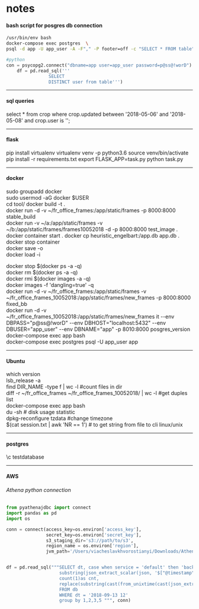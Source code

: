 # notes

#### bash script for posgres db connection
```bash
/usr/bin/env bash
docker-compose exec postgres  \
psql -d app -U app_user -A -F"," -P footer=off -c "SELECT * FROM table"
```
```python
#python
con = psycopg2.connect("dbname=app user=app_user password=p@ss@!worD")
    df = pd.read_sql('''
                SELECT 
                DISTINCT user from table''')
```
_________
#### sql queries
select * from crop where crop.updated between '2018-05-06' and '2018-05-08' and crop.user is '';
_____
#### flask
pip install virtualenv
virtualenv venv -p python3.6
source venv/bin/activate 
pip install -r requirements.txt
export FLASK_APP=task.py
python task.py
________
#### docker
sudo groupadd docker  
sudo usermod -aG docker $USER  
cd tool/ docker build -t <short docker image name> .  
docker run -d -v ~/fr_office_frames:/app/static/frames -p 8000:8000 stable_build  
docker run -v ~/a:/app/static/frames -v ~/b:/app/static/frames/frames10052018 -d -p 8000:8000  test_image . 
docker container start <existing container name> . 
docker cp heuristic_engelbart:/app.db app.db . 
docker stop container  
docker save -o <path for generated tar file> <image name>  
docker load -i <path to image tar file>  

docker stop $(docker ps -a -q) \
docker rm $(docker ps -a -q)  
docker rmi $(docker images -a -q)  
docker images -f 'dangling=true' -q  
docker run -d -v ~/fr_office_frames:/app/static/frames -v ~/fr_office_frames_10052018:/app/static/frames/new_frames -p 8000:8000 fixed_bb  
docker run -d -v ~/fr_office_frames_10052018:/app/static/frames/new_frames it --env DBPASS="p@ss@!worD" --env   DBHOST="localhost:5432" --env DBUSER="app_user" --env DBNAME="app" -p 8010:8000 posgres_version  
docker-compose  exec app bash   
docker-compose exec postgres  psql -U app_user app   
___
#### Ubuntu
which version  
lsb_release -a  
find DIR_NAME -type f | wc -l #count files in dir  
diff -r ~/fr_office_frames ~/fr_office_frames_10052018/ | wc -l #get duples list  
docker-compose  exec app bash  
du -sh # disk usage statistic  
dpkg-reconfigure tzdata  #change timezone  
$(cat session.txt | awk 'NR == 1') # to get string from file to cli linux/unix
___
#### postgres
 \c testdatabase
___
#### AWS
###### Athena python connection
```python
from pyathenajdbc import connect
import pandas as pd
import os

conn = connect(access_key=os.environ['access_key'],
               secret_key=os.environ['secret_key'],
               s3_staging_dir='s3://path/to/s3',  
               region_name = os.environ['region'],  
               jvm_path='/Users/viacheslavkhvorostianyi/Downloads/AthenaJDBC42_2.0.5.jar') 


df = pd.read_sql("""SELECT dt, case when service = 'default' then 'backend_default' else service end,  
                    substring(json_extract_scalar(json, '$["@timestamp"]'), 1,16) as ts,  
                    count(1)as cnt,    
                    replace(substring(cast(from_unixtime(cast(json_extract_scalar(json, '$["some_key"]') as bigint)) as varchar),1,16),'    ','T') as consumed_at . 
                    FROM db  
                    WHERE dt = '2018-09-13 12'  
                    group by 1,2,3,5 """, conn)  
```
